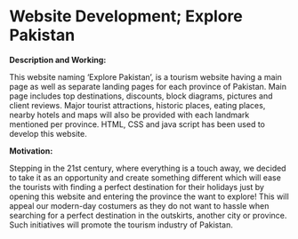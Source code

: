 # Website Development; Explore Pakistan

**Description and Working:**

This website naming ‘Explore Pakistan’, is a tourism website having a main page as well as separate landing pages for each province of Pakistan. Main page includes top destinations, discounts, block diagrams, pictures and client reviews. Major tourist attractions, historic places, eating places, nearby hotels and maps will also be provided with each landmark mentioned per province. HTML, CSS and java script has been used to develop this website. 

**Motivation:**

Stepping in the 21st century, where everything is a touch away, we decided to take it as an opportunity and create something different which will ease the tourists with finding a perfect destination for their holidays just by opening this website and entering the province the want to explore! This will appeal our modern-day costumers as they do not want to hassle when searching for a perfect destination in the outskirts, another city or province. Such initiatives will promote the tourism industry of Pakistan. 
